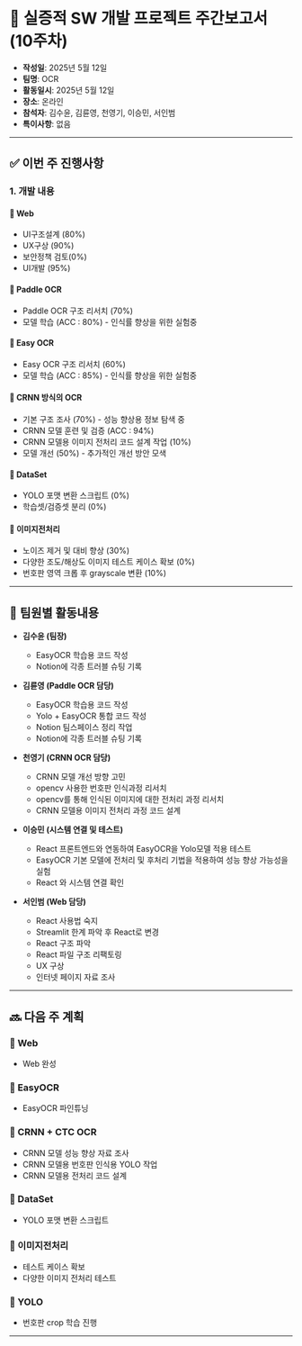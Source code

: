 # 📝 실증적 SW 개발 프로젝트 주간보고서 (10주차)

- **작성일**: 2025년 5월 12일  
- **팀명**: OCR  
- **활동일시**: 2025년 5월 12일  
- **장소**: 온라인  
- **참석자**: 김수윤, 김륜영, 천영기, 이승민, 서인범  
- **특이사항**: 없음  

---

## ✅ 이번 주 진행사항

### 1. 개발 내용

#### 🔹 Web
- UI구조설계 (80%)  
- UX구상 (90%)  
- 보안정책 검토(0%)  
- UI개발 (95%)  

#### 🔹 Paddle OCR
- Paddle OCR 구조 리서치 (70%)  
- 모델 학습 (ACC : 80%) - 인식률 향상을 위한 실험중  

#### 🔹 Easy OCR
- Easy OCR 구조 리서치 (60%)  
- 모델 학습 (ACC : 85%) - 인식률 향상을 위한 실험중  

#### 🔹 CRNN 방식의 OCR
- 기본 구조 조사 (70%) - 성능 향상용 정보 탐색 중  
- CRNN 모델 훈련 및 검증 (ACC : 94%)  
- CRNN 모델용 이미지 전처리 코드 설계 작업 (10%)  
- 모델 개선 (50%) - 추가적인 개선 방안 모색  

#### 🔹 DataSet
- YOLO 포맷 변환 스크립트 (0%)  
- 학습셋/검증셋 분리 (0%)  

#### 🔹 이미지전처리
- 노이즈 제거 및 대비 향상 (30%)  
- 다양한 조도/해상도 이미지 테스트 케이스 확보 (0%)  
- 번호판 영역 크롭 후 grayscale 변환 (10%)  

---

## 👥 팀원별 활동내용

- **김수윤 (팀장)**  
  - EasyOCR 학습용 코드 작성  
  - Notion에 각종 트러블 슈팅 기록  

- **김륜영 (Paddle OCR 담당)**  
  - EasyOCR 학습용 코드 작성  
  - Yolo + EasyOCR 통합 코드 작성  
  - Notion 팀스페이스 정리 작업  
  - Notion에 각종 트러블 슈팅 기록  

- **천영기 (CRNN OCR 담당)**  
  - CRNN 모델 개선 방향 고민  
  - opencv 사용한 번호판 인식과정 리서치  
  - opencv를 통해 인식된 이미지에 대한 전처리 과정 리서치  
  - CRNN 모델용 이미지 전처리 과정 코드 설계  

- **이승민 (시스템 연결 및 테스트)**  
  - React 프론트엔드와 연동하여 EasyOCR을 Yolo모델 적용 테스트  
  - EasyOCR 기본 모델에 전처리 및 후처리 기법을 적용하여 성능 향상 가능성을 실험  
  - React 와 시스템 연결 확인  

- **서인범 (Web 담당)**  
  - React 사용법 숙지  
  - Streamlit 한계 파악 후 React로 변경  
  - React 구조 파악  
  - React 파일 구조 리팩토링  
  - UX 구상  
  - 인터넷 페이지 자료 조사  

---

## 🔜 다음 주 계획

### 🔹 Web
- Web 완성  

### 🔹 EasyOCR
- EasyOCR 파인튜닝  

### 🔹 CRNN + CTC OCR
- CRNN 모델 성능 향상 자료 조사  
- CRNN 모델용 번호판 인식용 YOLO 작업  
- CRNN 모델용 전처리 코드 설계  

### 🔹 DataSet
- YOLO 포맷 변환 스크립트  

### 🔹 이미지전처리
- 테스트 케이스 확보  
- 다양한 이미지 전처리 테스트  

### 🔹 YOLO
- 번호판 crop 학습 진행  

---
